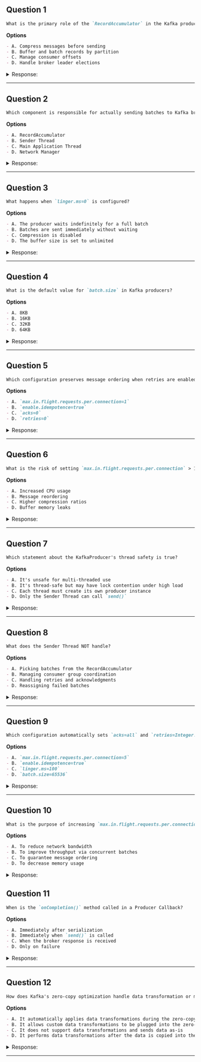 ## Question 1

```markdown
What is the primary role of the `RecordAccumulator` in the Kafka producer?
```

**Options**
```markdown
- A. Compress messages before sending
- B. Buffer and batch records by partition
- C. Manage consumer offsets
- D. Handle broker leader elections
```

<details><summary>Response:</summary>

**Answer:** B

**Explanation:**

```markdown
The `RecordAccumulator` groups records by partition into batches for efficient sending.

- A. Incorrect: Compression happens after batching.
- B. Correct: The `RecordAccumulator` buffers and batches records.
- C. Incorrect: Consumer offsets are managed by the broker/consumer.
- D. Incorrect: Leader elections are handled by ZooKeeper/Kafka brokers.
```

</details>

---

## Question 2

```markdown
Which component is responsible for actually sending batches to Kafka brokers?
```

**Options**
```markdown
- A. RecordAccumulator
- B. Sender Thread
- C. Main Application Thread
- D. Network Manager
```

<details><summary>Response:</summary>

**Answer:** B

**Explanation:**

```markdown
The Sender Thread is a dedicated background thread that sends batches from the `RecordAccumulator`.

- A. Incorrect: The `RecordAccumulator` only buffers records.
- B. Correct: The Sender Thread handles transmission.
- C. Incorrect: The main thread only adds records to the buffer.
- D. Incorrect: There is no "Network Manager" component.
```

</details>

---

## Question 3

```markdown
What happens when `linger.ms=0` is configured?
```

**Options**
```markdown
- A. The producer waits indefinitely for a full batch
- B. Batches are sent immediately without waiting
- C. Compression is disabled
- D. The buffer size is set to unlimited
```

<details><summary>Response:</summary>

**Answer:** B

**Explanation:**

```markdown
`linger.ms=0` means the producer won't wait to send a batch (optimizing for latency).

- A. Incorrect: This would happen with a very high `linger.ms`.
- B. Correct: Batches are sent immediately.
- C. Incorrect: `linger.ms` doesn't affect compression.
- D. Incorrect: Buffer size is controlled by `buffer.memory`.
```

</details>

---

## Question 4

```markdown
What is the default value for `batch.size` in Kafka producers?
```

**Options**
```markdown
- A. 8KB
- B. 16KB
- C. 32KB
- D. 64KB
```

<details><summary>Response:</summary>

**Answer:** B

**Explanation:**

```markdown
The default `batch.size` is 16KB.

- A. Incorrect: Too small for the default.
- B. Correct: Default is 16KB.
- C. Incorrect: Common tuning value but not default.
- D. Incorrect: Used for high-throughput tuning.
```

</details>

---

## Question 5

```markdown
Which configuration preserves message ordering when retries are enabled?
```

**Options**
```markdown
- A. `max.in.flight.requests.per.connection=1`
- B. `enable.idempotence=true`
- C. `acks=0`
- D. `retries=0`
```

<details><summary>Response:</summary>

**Answer:** B

**Explanation:**

```markdown
`enable.idempotence=true` ensures ordering even with multiple in-flight requests.

- A. Incorrect: Setting this to 1 also works but reduces throughput.
- B. Correct: Idempotence preserves ordering automatically.
- C. Incorrect: `acks=0` disables retries and ordering guarantees.
- D. Incorrect: `retries=0` disables retries entirely.
```

</details>

---

## Question 6

```markdown
What is the risk of setting `max.in.flight.requests.per.connection` > 1 without idempotence?
```

**Options**
```markdown
- A. Increased CPU usage
- B. Message reordering
- C. Higher compression ratios
- D. Buffer memory leaks
```

<details><summary>Response:</summary>

**Answer:** B

**Explanation:**

```markdown
Without idempotence, multiple in-flight requests can cause message reordering during retries.

- A. Incorrect: CPU usage isn't directly affected.
- B. Correct: The main risk is message reordering.
- C. Incorrect: Compression is unrelated to in-flight requests.
- D. Incorrect: Buffer memory is managed separately.
```

</details>

---

## Question 7

```markdown
Which statement about the KafkaProducer's thread safety is true?
```

**Options**
```markdown
- A. It's unsafe for multi-threaded use
- B. It's thread-safe but may have lock contention under high load
- C. Each thread must create its own producer instance
- D. Only the Sender Thread can call `send()`
```

<details><summary>Response:</summary>

**Answer:** B

**Explanation:**

```markdown
`KafkaProducer` is thread-safe but may experience lock contention with heavy concurrent use.

- A. Incorrect: It is thread-safe.
- B. Correct: Thread-safe but not contention-free.
- C. Incorrect: A single instance can be shared (with caveats).
- D. Incorrect: Any thread can call `send()`.
```

</details>

---

## Question 8

```markdown
What does the Sender Thread NOT handle?
```

**Options**
```markdown
- A. Picking batches from the RecordAccumulator
- B. Managing consumer group coordination
- C. Handling retries and acknowledgments
- D. Reassigning failed batches
```

<details><summary>Response:</summary>

**Answer:** B

**Explanation:**

```markdown
Consumer group coordination is handled by brokers/consumers, not the producer's Sender Thread.

- A. Incorrect: This is a core Sender Thread responsibility.
- B. Correct: Consumer coordination is unrelated to the producer.
- C. Incorrect: The Sender Thread handles retries and acks.
- D. Incorrect: Failed batches are reassigned by the Sender Thread.
```

</details>

---

## Question 9

```markdown
Which configuration automatically sets `acks=all` and `retries=Integer.MAX_VALUE`?
```

**Options**
```markdown
- A. `max.in.flight.requests.per.connection=5`
- B. `enable.idempotence=true`
- C. `linger.ms=100`
- D. `batch.size=65536`
```

<details><summary>Response:</summary>

**Answer:** B

**Explanation:**

```markdown
Enabling idempotence automatically configures these settings for reliability.

- A. Incorrect: This controls concurrency, not acks/retries.
- B. Correct: Idempotence enables these safety settings.
- C. Incorrect: `linger.ms` controls batching delay.
- D. Incorrect: `batch.size` only affects batch sizing.
```

</details>

---

## Question 10

```markdown
What is the purpose of increasing `max.in.flight.requests.per.connection`?
```

**Options**
```markdown
- A. To reduce network bandwidth
- B. To improve throughput via concurrent batches
- C. To guarantee message ordering
- D. To decrease memory usage
```

<details><summary>Response:</summary>

**Answer:** B

**Explanation:**

```markdown
Higher values allow more concurrent batches in flight, improving throughput.

- A. Incorrect: Bandwidth usage may increase, not decrease.
- B. Correct: More concurrent batches = higher throughput.
- C. Incorrect: This can break ordering without idempotence.
- D. Incorrect: Memory usage may increase with more in-flight requests.
```

</details>



## Question 11

```markdown
When is the `onCompletion()` method called in a Producer Callback?
```

**Options**

```markdown
- A. Immediately after serialization
- B. Immediately when `send()` is called
- C. When the broker response is received
- D. Only on failure
```

<details><summary>Response:</summary>

**Answer:** C

**Explanation:**

```markdown
The `onCompletion()` method is triggered when Kafka receives a response from the broker, either success or failure. It’s an asynchronous callback used to handle send results.

- A. Not related to serialization
- B. `send()` is async and returns before callback
- C. Correct — callback happens post-response
- D. Incorrect — also called on success
```

</details>

---

## Question 12

```markdown
How does Kafka's zero-copy optimization handle data transformation or modification?
```

**Options**

```markdown
- A. It automatically applies data transformations during the zero-copy process
- B. It allows custom data transformations to be plugged into the zero-copy mechanism
- C. It does not support data transformations and sends data as-is
- D. It performs data transformations after the data is copied into the application's memory
```

<details><summary>Response:</summary>

**Answer:** C

**Explanation:**

```markdown
Kafka’s zero-copy uses the `sendfile` system call to transfer bytes directly from the page cache to the network socket. No transformation is applied during this process—data is passed through as-is, which boosts performance.

- A. Incorrect – no transformations happen during zero-copy.
- B. Incorrect – no hooks for transformation in zero-copy.
- C. Correct – data is sent as-is.
- D. Incorrect – transformations aren’t performed post-copy either.
```

</details>

---